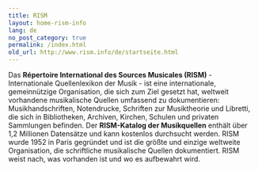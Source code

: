 ```yaml
---
title: RISM
layout: home-rism-info
lang: de
no_post_category: true
permalink: /index.html
old_url: http://www.rism.info/de/startseite.html
---
```


Das **Répertoire International des Sources Musicales (RISM)** - Internationale Quellenlexikon der Musik - ist eine internationale, gemeinnützige Organisation, die sich zum Ziel gesetzt hat, weltweit vorhandene musikalische Quellen umfassend zu dokumentieren: Musikhandschriften, Notendrucke, Schriften zur Musiktheorie und Libretti, die sich in Bibliotheken, Archiven, Kirchen, Schulen und privaten Sammlungen befinden. Der **RISM-Katalog der Musikquellen** enthält über 1,2 Millionen Datensätze und kann kostenlos durchsucht werden. RISM wurde 1952 in Paris gegründet und ist die größte und einzige weltweite Organisation, die schriftliche musikalische Quellen dokumentiert. RISM weist nach, was vorhanden ist und wo es aufbewahrt wird.
